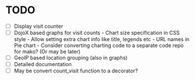 TODO
=====
 
- [ ] Display visit counter
- [ ] DojoX based graphs for visit counts
      - Chart size specification in CSS style
      - Allow setting extra chart info like title, legends etc
      - URL names in Pie chart
      - Consider converting charting code to a separate code repo for mako? (Or may be later)
- [ ] GeoIP based location grouping (also in graphs)
- [ ] Detailed documentation
- [ ] May be convert count_visit function to a decorator?
